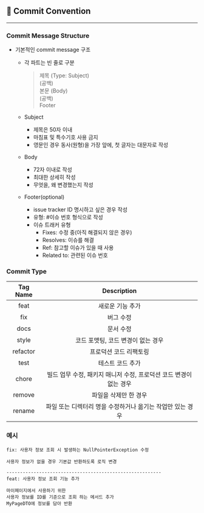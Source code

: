 
## 🚩 Commit Convention

---

### Commit Message Structure

- 기본적인 commit message 구조

  - 각 파트는 빈 줄로 구분

    > 제목 (Type: Subject) <br />
    > (공백) <br />
    > 본문 (Body) <br />
    > (공백) <br />
    > Footer

  - Subject
    - 제목은 50자 이내
    - 마침표 및 특수기호 사용 금지
    - 영문인 경우 동사(원형)을 가장 앞에, 첫 글자는 대문자로 작성
  - Body
    - 72자 이내로 작성
    - 최대한 상세히 작성
    - 무엇을, 왜 변경했는지 작성
  - Footer(optional)
    - issue tracker ID 명시하고 싶은 경우 작성
    - 유형: #이슈 번호 형식으로 작성
    - 이슈 트래커 유형
      - Fixes: 수정 중(아직 해결되지 않은 경우)
      - Resolves: 이슈를 해결
      - Ref: 참고할 이슈가 있을 때 사용
      - Related to: 관련된 이슈 번호

### Commit Type

| Tag Name |                            Description                             |
| :------: | :----------------------------------------------------------------: |
|   feat   |                          새로운 기능 추가                          |
|   fix    |                             버그 수정                              |
|   docs   |                             문서 수정                              |
|  style   |                 코드 포맷팅, 코드 변경이 없는 경우                 |
| refactor |                       프로덕션 코드 리팩토링                       |
|   test   |                          테스트 코드 추가                          |
|  chore   | 빌드 업무 수정, 패키지 매니저 수정, 프로덕션 코드 변경이 없는 경우 |
|  remove  |                       파일을 삭제만 한 경우                        |
|  rename  |     파일 또는 디렉터리 명을 수정하거나 옮기는 작업만 있는 경우     |

### 예시

```
fix: 사용자 정보 조회 시 발생하는 NullPointerException 수정

사용자 정보가 없을 경우 기본값 반환하도록 로직 변경

---------------------------------------------------------
feat: 사용자 정보 조회 기능 추가

마이페이지에서 사용하기 위한
사용자 정보를 ID를 기준으로 조회 하는 메서드 추가
MyPageDTO에 정보를 담아 반환
```
